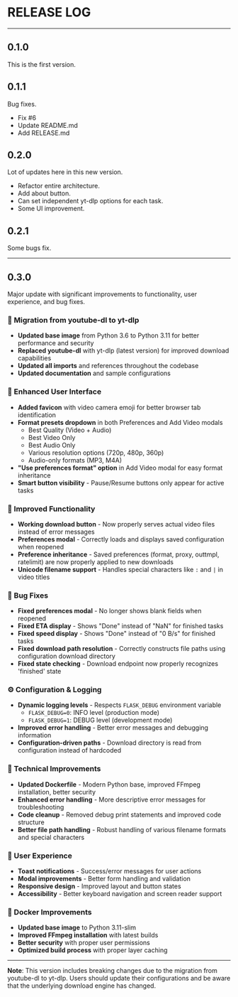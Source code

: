 # RELEASE LOG

---

## 0.1.0

This is the first version.

## 0.1.1

Bug fixes.

- Fix #6
- Update README.md
- Add RELEASE.md

## 0.2.0

Lot of updates here in this new version.

- Refactor entire architecture.
- Add about button.
- Can set independent yt-dlp options for each task.
- Some UI improvement.

## 0.2.1

Some bugs fix.

---

## 0.3.0

Major update with significant improvements to functionality, user experience, and bug fixes.

### 🔄 Migration from youtube-dl to yt-dlp
- **Updated base image** from Python 3.6 to Python 3.11 for better performance and security
- **Replaced youtube-dl** with yt-dlp (latest version) for improved download capabilities
- **Updated all imports** and references throughout the codebase
- **Updated documentation** and sample configurations

### 🎯 Enhanced User Interface
- **Added favicon** with video camera emoji for better browser tab identification
- **Format presets dropdown** in both Preferences and Add Video modals
  - Best Quality (Video + Audio)
  - Best Video Only
  - Best Audio Only
  - Various resolution options (720p, 480p, 360p)
  - Audio-only formats (MP3, M4A)
- **"Use preferences format" option** in Add Video modal for easy format inheritance
- **Smart button visibility** - Pause/Resume buttons only appear for active tasks

### 🚀 Improved Functionality
- **Working download button** - Now properly serves actual video files instead of error messages
- **Preferences modal** - Correctly loads and displays saved configuration when reopened
- **Preference inheritance** - Saved preferences (format, proxy, outtmpl, ratelimit) are now properly applied to new downloads
- **Unicode filename support** - Handles special characters like `:` and `|` in video titles

### 🐛 Bug Fixes
- **Fixed preferences modal** - No longer shows blank fields when reopened
- **Fixed ETA display** - Shows "Done" instead of "NaN" for finished tasks
- **Fixed speed display** - Shows "Done" instead of "0 B/s" for finished tasks
- **Fixed download path resolution** - Correctly constructs file paths using configuration download directory
- **Fixed state checking** - Download endpoint now properly recognizes 'finished' state

### ⚙️ Configuration & Logging
- **Dynamic logging levels** - Respects `FLASK_DEBUG` environment variable
  - `FLASK_DEBUG=0`: INFO level (production mode)
  - `FLASK_DEBUG=1`: DEBUG level (development mode)
- **Improved error handling** - Better error messages and debugging information
- **Configuration-driven paths** - Download directory is read from configuration instead of hardcoded

### 🔧 Technical Improvements
- **Updated Dockerfile** - Modern Python base, improved FFmpeg installation, better security
- **Enhanced error handling** - More descriptive error messages for troubleshooting
- **Code cleanup** - Removed debug print statements and improved code structure
- **Better file path handling** - Robust handling of various filename formats and special characters

### 📱 User Experience
- **Toast notifications** - Success/error messages for user actions
- **Modal improvements** - Better form handling and validation
- **Responsive design** - Improved layout and button states
- **Accessibility** - Better keyboard navigation and screen reader support

### 🐳 Docker Improvements
- **Updated base image** to Python 3.11-slim
- **Improved FFmpeg installation** with latest builds
- **Better security** with proper user permissions
- **Optimized build process** with proper layer caching

---

**Note**: This version includes breaking changes due to the migration from youtube-dl to yt-dlp. Users should update their configurations and be aware that the underlying download engine has changed.
